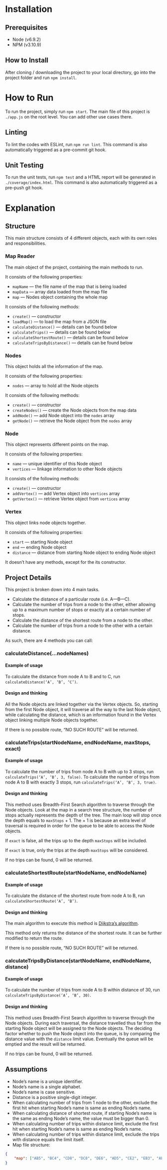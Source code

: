 # Installation
## Prerequisites
- Node (v6.9.2)
- NPM (v3.10.9)

## How to Install
After cloning / downloading the project to your local directory, go into the project folder and run `npm install`.

# How to Run
To run the project, simply run `npm start`.
The main file of this project is `./app.js` on the root level. You can add other use cases there.

## Linting
To lint the codes with ESLint, run `npm run lint`. This command is also automatically triggered as a pre-commit git hook.

## Unit Testing
To run the unit tests, run `npm test` and a HTML report will be generated in `./coverage/index.html`. This command is also automatically triggered as a pre-push git hook.

# Explanation
## Structure
This main structure consists of 4 different objects, each with its own roles and responsibilities.

### Map Reader
The main object of the project, containing the main methods to run.

It consists of the following properties:
- `mapName` — the file name of the map that is being loaded
- `mapData` — array data loaded from the map file
- `map` — Nodes object containing the whole map

It consists of the following methods:
- `create()` — constructor
- `loadMap()` — to load the map from a JSON file
- `calculateDistance()` — details can be found below
- `calculateTrips()` — details can be found below
- `calculateShortestRoute()` — details can be found below
- `calculateTripsByDistance()` — details can be found below

### Nodes
This object holds all the information of the map.

It consists of the following properties:
- `nodes` — array to hold all the Node objects

It consists of the following methods:
- `create()` — constructor
- `createNodes()` — create the Node objects from the map data
- `addNode()` — add Node object into the `nodes` array
- `getNode()` — retrieve the Node object from the `nodes` array

### Node
This object represents different points on the map.

It consists of the following properties:
- `name` — unique identifier of this Node object
- `vertices` — linkage information to other Node objects

It consists of the following methods:
- `create()` — constructor
- `addVertex()` — add Vertex object into `vertices` array
- `getVertex()` — retrieve Vertex object from `vertices` array

### Vertex
This object links node objects together.

It consists of the following properties:
- `start` — starting Node object
- `end` — ending Node object
- `distance` — distance from starting Node object to ending Node object

It doesn’t have any methods, except for the its constructor.

## Project Details
This project is broken down into 4 main tasks.

- Calculate the distance of a particular route (i.e. A—B—C).
- Calculate the number of trips from a node to the other, either allowing up to a maximum number of stops or exactly at a certain number of stops.
- Calculate the distance of the shortest route from a node to the other.
- Calculate the number of trips from a node to the other with a certain distance.

As such, there are 4 methods you can call:

### calculateDistance(...nodeNames)

#### Example of usage
To calculate the distance from node A to B and to C, run `calculateDistance(‘A’, ‘B’, ‘C’)`.

#### Design and thinking
All the Node objects are linked together via the Vertex objects. So, starting from the first Node object, it will traverse all the way to the last Node object, while calculating the distance, which is an information found in the Vertex object linking multiple Node objects together.

If there is no possible route, “NO SUCH ROUTE” will be returned.

### calculateTrips(startNodeName, endNodeName, maxStops, exact)

#### Example of usage
To calculate the number of trips from node A to B with up to 3 stops, run `calculateTrips(‘A’, ‘B’, 3, false)`.
To calculate the number of trips from node A to B with exactly 3 stops, run `calculateTrips(‘A’, ‘B’, 3, true)`.

#### Design and thinking
This method uses Breadth-First Search algorithm to traverse through the Node objects. Look at the map in a search tree structure, the number of stops actually represents the depth of the tree. The main loop will stop once the depth equals to `maxStops` + 1. The + 1 is because an extra level of traversal is required in order for the queue to be able to access the Node objects.

If `exact` is false, all the trips up to the depth `maxStops` will be included.

If `exact` is true, only the trips at the depth `maxStops` will be considered.

If no trips can be found, 0 will be returned.

### calculateShortestRoute(startNodeName, endNodeName)

#### Example of usage
To calculate the distance of the shortest route from node A to B, run `calculateShortestRoute(‘A’, ‘B’)`.

#### Design and thinking
The main algorithm to execute this method is [Dijkstra’s algorithm](https://en.wikipedia.org/wiki/Dijkstra%27s_algorithm#Algorithm).

This method only returns the distance of the shortest route. It can be further modified to return the route.

If there is no possible route, “NO SUCH ROUTE” will be returned.

### calculateTripsByDistance(startNodeName, endNodeName, distance)

#### Example of usage
To calculate the number of trips from node A to B within distance of 30, run `calculateTripsByDistance(‘A’, ‘B’, 30)`.

#### Design and thinking
This method uses Breadth-First Search algorithm to traverse through the Node objects. During each traversal, the distance travelled thus far from the starting Node object will be assigned to the Node objects. The deciding factor whether to push the Node object into the queue, is by comparing the distance value with the `distance` limit value. Eventually the queue will be emptied and the result will be returned.

If no trips can be found, 0 will be returned.

## Assumptions
- Node’s name is a unique identifier.
- Node’s name is a single alphabet.
- Node’s name is case sensitive.
- Distance is a positive single-digit integer.
- When calculating number of trips from 1 node to the other, exclude the first hit when starting Node’s name is same as ending Node’s name.
- When calculating distance of shortest route, if starting Node’s name is the same as ending Node’s name, the value must be bigger than 0.
- When calculating number of trips within distance limit, exclude the first hit when starting Node’s name is same as ending Node’s name.
- When calculating number of trips within distance limit, exclude the trips with distance equals the limit itself.
- Map file structure:
```json
{
    "map": ["AB5", "BC4", "CD8", "DC8", "DE6", "AD5", "CE2", "EB3", "AE7"]
}
```
